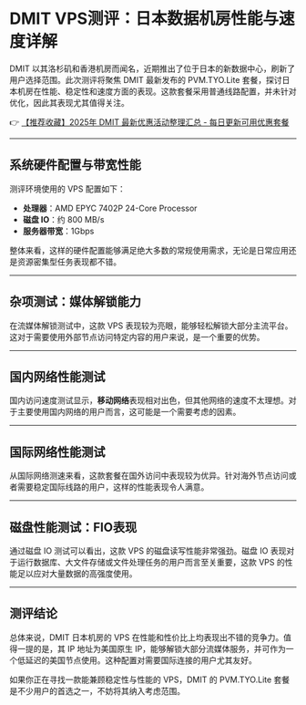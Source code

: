 # DMIT VPS测评：日本数据机房性能与速度详解

DMIT 以其洛杉矶和香港机房而闻名，近期推出了位于日本的新数据中心，刷新了用户选择范围。此次测评将聚焦 DMIT 最新发布的 PVM.TYO.Lite 套餐，探讨日本机房在性能、稳定性和速度方面的表现。这款套餐采用普通线路配置，并未针对优化，因此其表现尤其值得关注。

👉 [【推荐收藏】2025年 DMIT 最新优惠活动整理汇总 - 每日更新可用优惠套餐](https://bit.ly/dmit_coupon)

---

## 系统硬件配置与带宽性能

测评环境使用的 VPS 配置如下：

- **处理器**：AMD EPYC 7402P 24-Core Processor  
- **磁盘 IO**：约 800 MB/s  
- **服务器带宽**：1Gbps  

整体来看，这样的硬件配置能够满足绝大多数的常规使用需求，无论是日常应用还是资源密集型任务表现都不错。

---

## 杂项测试：媒体解锁能力

在流媒体解锁测试中，这款 VPS 表现较为亮眼，能够轻松解锁大部分主流平台。这对于需要使用外部节点访问特定内容的用户来说，是一个重要的优势。

---

## 国内网络性能测试

国内访问速度测试显示，**移动网络**表现相对出色，但其他网络的速度不太理想。对于主要使用国内网络的用户而言，这可能是一个需要考虑的因素。

---

## 国际网络性能测试

从国际网络测速来看，这款套餐在国外访问中表现较为优异。针对海外节点访问或者需要稳定国际线路的用户，这样的性能表现令人满意。

---

## 磁盘性能测试：FIO表现

通过磁盘 IO 测试可以看出，这款 VPS 的磁盘读写性能非常强劲。磁盘 IO 表现对于运行数据库、大文件存储或文件处理任务的用户而言至关重要，这款 VPS 的性能足以应对大量数据的高强度使用。

---

## 测评结论

总体来说，DMIT 日本机房的 VPS 在性能和性价比上均表现出不错的竞争力。值得一提的是，其 IP 地址为美国原生 IP，能够解锁大部分流媒体服务，并可作为一个低延迟的美国节点使用。这种配置对需要国际连接的用户尤其友好。

如果你正在寻找一款能兼顾稳定性与性能的 VPS，DMIT 的 PVM.TYO.Lite 套餐是不少用户的首选之一，不妨将其纳入考虑范围。